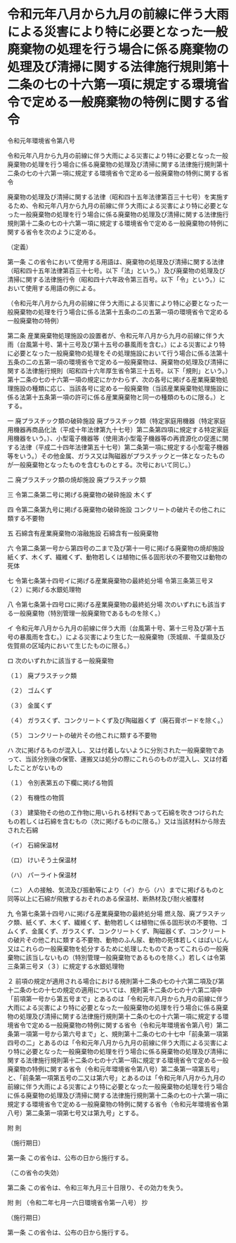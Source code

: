 # 令和元年八月から九月の前線に伴う大雨による災害により特に必要となった一般廃棄物の処理を行う場合に係る廃棄物の処理及び清掃に関する法律施行規則第十二条の七の十六第一項に規定する環境省令で定める一般廃棄物の特例に関する省令

令和元年環境省令第八号

令和元年八月から九月の前線に伴う大雨による災害により特に必要となった一般廃棄物の処理を行う場合に係る廃棄物の処理及び清掃に関する法律施行規則第十二条の七の十六第一項に規定する環境省令で定める一般廃棄物の特例に関する省令

廃棄物の処理及び清掃に関する法律（昭和四十五年法律第百三十七号）を実施するため、令和元年八月から九月の前線に伴う大雨による災害により特に必要となった一般廃棄物の処理を行う場合に係る廃棄物の処理及び清掃に関する法律施行規則第十二条の七の十六第一項に規定する環境省令で定める一般廃棄物の特例に関する省令を次のように定める。

（定義）

第一条 この省令において使用する用語は、廃棄物の処理及び清掃に関する法律（昭和四十五年法律第百三十七号。以下「法」という。）及び廃棄物の処理及び清掃に関する法律施行令（昭和四十六年政令第三百号。以下「令」という。）において使用する用語の例による。

（令和元年八月から九月の前線に伴う大雨による災害により特に必要となった一般廃棄物の処理を行う場合に係る法第十五条の二の五第一項の環境省令で定める一般廃棄物の特例）

第二条 産業廃棄物処理施設の設置者が、令和元年八月から九月の前線に伴う大雨（台風第十号、第十三号及び第十五号の暴風雨を含む。）による災害により特に必要となった一般廃棄物の処理をその処理施設において行う場合に係る法第十五条の二の五第一項の環境省令で定める一般廃棄物は、廃棄物の処理及び清掃に関する法律施行規則（昭和四十六年厚生省令第三十五号。以下「規則」という。）第十二条の七の十六第一項の規定にかかわらず、次の各号に掲げる産業廃棄物処理施設の種類に応じ、当該各号に定める一般廃棄物（当該産業廃棄物処理施設に係る法第十五条第一項の許可に係る産業廃棄物と同一の種類のものに限る。）とする。

一 廃プラスチック類の破砕施設 廃プラスチック類（特定家庭用機器（特定家庭用機器再商品化法（平成十年法律第九十七号）第二条第四項に規定する特定家庭用機器をいう。）、小型電子機器等（使用済小型電子機器等の再資源化の促進に関する法律（平成二十四年法律第五十七号）第二条第一項に規定する小型電子機器等をいう。）その他金属、ガラス又は陶磁器がプラスチックと一体となったものが一般廃棄物となったものを含むものとする。次号において同じ。）

二 廃プラスチック類の焼却施設 廃プラスチック類

三 令第二条第二号に掲げる廃棄物の破砕施設 木くず

四 令第二条第九号に掲げる廃棄物の破砕施設 コンクリートの破片その他これに類する不要物

五 石綿含有産業廃棄物の溶融施設 石綿含有一般廃棄物

六 令第二条第一号から第四号の二まで及び第十一号に掲げる廃棄物の焼却施設 紙くず、木くず、繊維くず、動物若しくは植物に係る固形状の不要物又は動物の死体

七 令第七条第十四号イに掲げる産業廃棄物の最終処分場 令第三条第三号ヌ（２）に掲げる水銀処理物

八 令第七条第十四号ロに掲げる産業廃棄物の最終処分場 次のいずれにも該当する一般廃棄物（特別管理一般廃棄物であるものを除く。）

イ 令和元年八月から九月の前線に伴う大雨（台風第十号、第十三号及び第十五号の暴風雨を含む。）による災害により生じた一般廃棄物（茨城県、千葉県及び佐賀県の区域内において生じたものに限る。）

ロ 次のいずれかに該当する一般廃棄物

（１） 廃プラスチック類

（２） ゴムくず

（３） 金属くず

（４） ガラスくず、コンクリートくず及び陶磁器くず（廃石膏ボードを除く。）

（５） コンクリートの破片その他これに類する不要物

ハ 次に掲げるものが混入し、又は付着しないように分別された一般廃棄物であって、当該分別後の保管、運搬又は処分の際にこれらのものが混入し、又は付着したことがないもの

（１） 令別表第五の下欄に掲げる物質

（２） 有機性の物質

（３） 建築物その他の工作物に用いられる材料であって石綿を吹きつけられたもの若しくは石綿を含むもの（次に掲げるものに限る。）又は当該材料から除去された石綿

（イ） 石綿保温材

（ロ） けいそう土保温材

（ハ） パーライト保温材

（ニ） 人の接触、気流及び振動等により（イ）から（ハ）までに掲げるものと同等以上に石綿が飛散するおそれのある保温材、断熱材及び耐火被覆材

九 令第七条第十四号ハに掲げる産業廃棄物の最終処分場 燃え殻、廃プラスチック類、紙くず、木くず、繊維くず、動物若しくは植物に係る固形状の不要物、ゴムくず、金属くず、ガラスくず、コンクリートくず、陶磁器くず、コンクリートの破片その他これに類する不要物、動物のふん尿、動物の死体若しくはばいじん又はこれらの一般廃棄物を処分するために処理したものであってこれらの一般廃棄物に該当しないもの（特別管理一般廃棄物であるものを除く。）若しくは令第三条第三号ヌ（３）に規定する水銀処理物

２ 前項の規定が適用される場合における規則第十二条の七の十六第二項及び第十二条の七の十七の規定の適用については、規則第十二条の七の十六第二項中「前項第一号から第五号まで」とあるのは「令和元年八月から九月の前線に伴う大雨による災害により特に必要となった一般廃棄物の処理を行う場合に係る廃棄物の処理及び清掃に関する法律施行規則第十二条の七の十六第一項に規定する環境省令で定める一般廃棄物の特例に関する省令（令和元年環境省令第八号）第二条第一項第一号から第六号まで」と、規則第十二条の七の十七中「前条第一項第四号の二」とあるのは「令和元年八月から九月の前線に伴う大雨による災害により特に必要となった一般廃棄物の処理を行う場合に係る廃棄物の処理及び清掃に関する法律施行規則第十二条の七の十六第一項に規定する環境省令で定める一般廃棄物の特例に関する省令（令和元年環境省令第八号）第二条第一項第五号」と、「前条第一項第五号の二又は第六号」とあるのは「令和元年八月から九月の前線に伴う大雨による災害により特に必要となった一般廃棄物の処理を行う場合に係る廃棄物の処理及び清掃に関する法律施行規則第十二条の七の十六第一項に規定する環境省令で定める一般廃棄物の特例に関する省令（令和元年環境省令第八号）第二条第一項第七号又は第九号」とする。

附 則

（施行期日）

第一条 この省令は、公布の日から施行する。

（この省令の失効）

第二条 この省令は、令和三年九月三十日限り、その効力を失う。

附 則 （令和二年七月一六日環境省令第一八号） 抄

（施行期日）

第一条 この省令は、公布の日から施行する。
